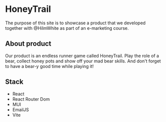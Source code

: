 # HoneyTrail

The purpose of this site is to showcase a product that we developed together with @HiImWhite as part of an e-marketing course.

## About product

Our product is an endless runner game called HoneyTrail. Play the role of a bear, collect honey pots and show off your mad bear skills. And don't forget to have a bear-y good time while playing it!

## Stack

- React
- React Router Dom
- MUI
- EmailJS
- Vite

